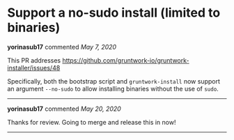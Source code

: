 # Support a no-sudo install (limited to binaries)

**yorinasub17** commented *May 7, 2020*

This PR addresses https://github.com/gruntwork-io/gruntwork-installer/issues/48

Specifically, both the bootstrap script and `gruntwork-install` now support an argument `--no-sudo` to allow installing binaries without the use of `sudo`.
<br />
***


**yorinasub17** commented *May 20, 2020*

Thanks for review. Going to merge and release this in now!
***

